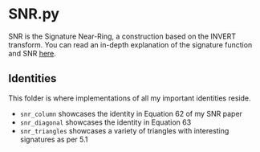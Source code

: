 # SNR.py

SNR is the Signature Near-Ring, a construction based on the INVERT transform. You can read an in-depth explanation of
the signature function and SNR 
[here](https://complexor.files.wordpress.com/2020/10/recursive-signatures-and-the-signature-left-near-ring.pdf).

## Identities

This folder is where implementations of all my important identities reside.

* `snr_column` showcases the identity in Equation 62 of my SNR paper
* `snr_diagonal` showcases the identity in Equation 63
* `snr_triangles` showcases a variety of triangles with interesting signatures as per 5.1
